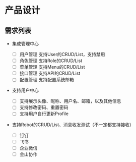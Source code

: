 # 产品设计

## 需求列表

- 集成管理中心

  - [ ] 用户管理 支持User的CRUD/List，支持禁用
  - [ ] 角色管理 支持Role的CRUD/List
  - [ ] 菜单管理 支持Menu的CRUD/List
  - [ ] 接口管理 支持API的CRUD/List
  - [ ] 配置管理 支持配置系统邮箱

- 支持用户中心

  - [ ] 支持展示头像、昵称、用户名、邮箱，以及其他信息
  - [ ] 支持修改密码、重置密码
  - [ ] 支持用户自行更新Profile

- 支持Robot的CRUD/List、消息收发测试（不一定都支持接收）

  - [ ] 钉钉
  - [ ] 飞书
  - [ ] 企业微信
  - [ ] 金山协作
